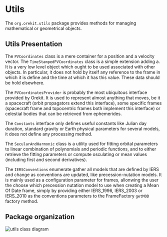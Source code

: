 <!--- Copyright 2002-2022 CS GROUP
  Licensed under the Apache License, Version 2.0 (the "License");
  you may not use this file except in compliance with the License.
  You may obtain a copy of the License at
  
    http://www.apache.org/licenses/LICENSE-2.0
  
  Unless required by applicable law or agreed to in writing, software
  distributed under the License is distributed on an "AS IS" BASIS,
  WITHOUT WARRANTIES OR CONDITIONS OF ANY KIND, either express or implied.
  See the License for the specific language governing permissions and
  limitations under the License.
-->

# Utils

The `org.orekit.utils` package provides methods for managing mathematical or geometrical objects.

## Utils Presentation

The `PVCoordinates` class is a mere container for a position and a velocity vector.
The `TimeStampedPVCoordinates` class is a simple extension adding a.
It is a very low level object which ought to be used associated with other objects.
In particular, it does not hold by itself any reference to the frame in which it is
define and the time at which it has this value. These data should be hold elsewhere.
  
The `PVCoordinatesProvider` is probably the most ubiquitous interface provided by Orekit.
It is used to represent almost anything that moves, be it a spacecraft (orbit propagators
extend this interface), some specific frames (spacecraft frame and topocentric frames
both implement this interface) or celestial bodies that can be retrieved from ephemerides.

The `Constants` interface only defines useful constants like Julian day duration,
standard gravity or Earth physical parameters for several models, it does not define
any processing method.

The `SecularAndHarmonic` class is a utility used for fitting orbital parameters
to linear combination of polynomials and periodic functions, and to either retrieve
the fitting parameters or compute osculating or mean values (including first and
second derivatives).

The `IERSConventions` enumerate gather all models that are defined by IERS and change
as conventions are updated, like precession-nutation models. It is mainly used as
a configuration parameter for frames, allonwing the user the choose which precession
nutation model to use when creating a Mean Of Date frame, simply by providing either
IERS_1996, IERS_2003 or IERS_2010 as the conventions parameters to the FrameFactory
`getMOD` factory method.

## Package organization

![utils class diagram](../images/design/utils-class-diagram.png)
